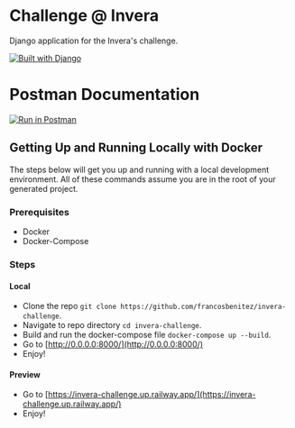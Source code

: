 # Challenge @ Invera

Django application for the Invera's challenge.

[![Built with Django](https://img.shields.io/badge/built%20with%20Django-ff69b4.svg?logo=django&color=black)](/)

# Postman Documentation

[![Run in Postman](https://run.pstmn.io/button.svg)](https://god.gw.postman.com/run-collection/17728852-fe2f566e-8677-4f48-8f0d-2252fb381c27?action=collection%2Ffork&source=rip_markdown&collection-url=entityId%3D17728852-fe2f566e-8677-4f48-8f0d-2252fb381c27%26entityType%3Dcollection%26workspaceId%3De2dd2eb0-609c-4662-aee5-e51c7cbdb4ee)

## Getting Up and Running Locally with Docker

The steps below will get you up and running with a local development environment. All of these commands assume you are in the root of your generated project.

### Prerequisites

- Docker
- Docker-Compose

### Steps

#### Local

- Clone the repo `git clone https://github.com/francosbenitez/invera-challenge`.
- Navigate to repo directory `cd invera-challenge`.
- Build and run the docker-compose file `docker-compose up --build`.
- Go to [http://0.0.0.0:8000/](http://0.0.0.0:8000/)
- Enjoy!

#### Preview

- Go to [https://invera-challenge.up.railway.app/](https://invera-challenge.up.railway.app/)
- Enjoy!
